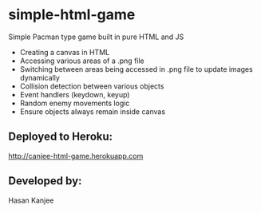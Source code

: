 # simple-html-game
Simple Pacman type game built in pure HTML and JS

- Creating a canvas in HTML
- Accessing various areas of a .png file
- Switching between areas being accessed in .png file to update images dynamically
- Collision detection between various objects
- Event handlers (keydown, keyup)
- Random enemy movements logic
- Ensure objects always remain inside canvas

## Deployed to Heroku:

http://canjee-html-game.herokuapp.com

## Developed by:

Hasan Kanjee
